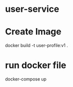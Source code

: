 # user-service
Create Image
================================
docker build -t user-profile:v1 .

run docker file
================================
docker-compose up


